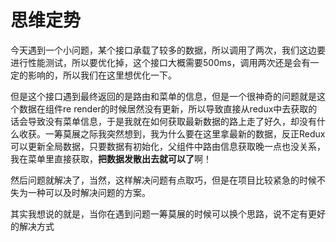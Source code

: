 # 思维定势

今天遇到一个小问题，某个接口承载了较多的数据，所以调用了两次，我们这边要进行性能测试，所以要优化掉，这个接口大概需要500ms，调用两次还是会有一定的影响的，所以我们在这里想优化一下。

但是这个接口遇到最终返回的是路由和菜单的信息，但是一个很神奇的问题就是这个数据在组件re render的时候居然没有更新，所以导致直接从redux中去获取的话会导致没有菜单信息，于是我就在如何获取最新数据的路上走了好久，却没有什么收获。一筹莫展之际我突然想到，我为什么要在这里拿最新的数据，反正Redux可以更新全局数据，只要数据有初始化，父组件中路由信息获取晚一点也没关系，我在菜单里直接获取，**把数据发散出去就可以了**啊！

然后问题就解决了，当然，这样解决问题有点取巧，但是在项目比较紧急的时候不失为一种可以及时解决问题的方案。

其实我想说的就是，当你在遇到问题一筹莫展的时候可以换个思路，说不定有更好的解决方式
